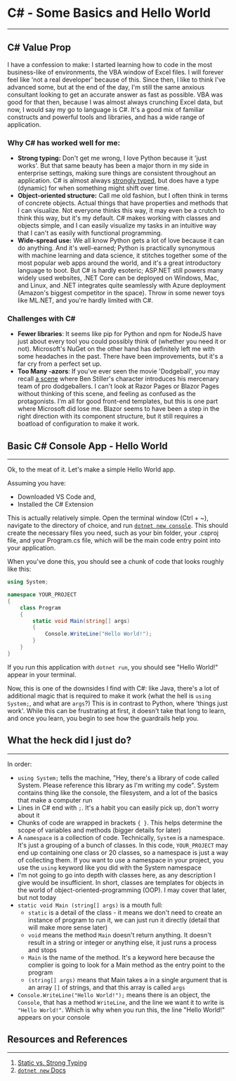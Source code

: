 # C# - Some Basics and Hello World

<hr>

## C# Value Prop

I have a confession to make: I started learning how to code in the most business-like of environments, the VBA window of Excel files. I will forever feel like 'not a real developer' because of this. Since then, I like to think I've advanced some, but at the end of the day, I'm still the same anxious consultant looking to get an accurate answer as fast as possible. VBA was good for that then, because I was almost always crunching Excel data, but now, I would say my go to language is C#. It's a good mix of familiar constructs and powerful tools and libraries, and has a wide range of application.

<h3>Why C# has worked well for me:</h3>

- **Strong typing:** Don't get me wrong, I love Python because it 'just works'. But that same beauty has been a major thorn in my side in enterprise settings, making sure things are consistent throughout an application. C# is almost always [strongly typed](`#`resources-and-references), but does have a type (dynamic) for when something might shift over time.
- **Object-oriented structure:** Call me old fashion, but I often think in terms of concrete objects. Actual things that have properties and methods that I can visualize. Not everyone thinks this way, it may even be a crutch to think this way, but it's my default. C# makes working with classes and objects simple, and I can easily visualize my tasks in an intuitive way that I can't as easily with functional programming.
- **Wide-spread use:** We all know Python gets a lot of love because it can do anything. And it's well-earned; Python is practically synonymous with machine learning and data science, it stitches together some of the most popular web apps around the world, and it's a great introductory language to boot. But C# is hardly esoteric; ASP.NET still powers many widely used websites, .NET Core can be deployed on Windows, Mac, and Linux, and .NET integrates quite seamlessly with Azure deployment (Amazon's biggest competitor in the space). Throw in some newer toys like ML.NET, and you're hardly limited with C#.

<h3>Challenges with C#</h3>

- **Fewer libraries**: It seems like pip for Python and npm for NodeJS have just about every tool you could possibly think of (whether you need it or not). Microsoft's NuGet on the other hand has definitely left me with some headaches in the past. There have been improvements, but it's a far cry from a perfect set up.
- **Too Many -azors**: If you've ever seen the movie 'Dodgeball', you may recall <a href="https://youtu.be/LHVIUN8dC9U?t=22">a scene</a> where Ben Stiller's character introduces his mercenary team of pro dodgeballers. I can't look at Razor Pages or Blazor Pages without thinking of this scene, and feeling as confused as the protagonists. I'm all for good front-end templates, but this is one part where Microsoft did lose me. Blazor seems to have been a step in the right direction with its component structure, but it still requires a boatload of configuration to make it work.
  <br>

## Basic C# Console App - Hello World

<hr>
Ok, to the meat of it. Let's make a simple Hello World app.

Assuming you have:

- Downloaded VS Code and,
- Installed the C# Extension

This is actually relatively simple. Open the terminal window (Ctrl + ~), navigate to the directory of choice, and run [`dotnet new console`](`#`resources-and-references). This should create the necessary files you need, such as your bin folder, your .csproj file, and your Program.cs file, which will be the main code entry point into your application.

When you've done this, you should see a chunk of code that looks roughly like this:

```csharp
using System;

namespace YOUR_PROJECT
{
    class Program
    {
        static void Main(string[] args)
        {
            Console.WriteLine("Hello World!");
        }
    }
}
```

If you run this application with `dotnet run`, you should see "Hello World!" appear in your terminal.

Now, this is one of the downsides I find with C#: like Java, there's a lot of additional magic that is required to make it work (what the hell is `using System;`, and what are `args`?) This is in contrast to Python, where 'things just work'. While this can be frustrating at first, it doesn't take that long to learn, and once you learn, you begin to see how the guardrails help you.
<br>

## What the heck did I just do?

<hr>
In order:

- `using System;` tells the machine, "Hey, there's a library of code called System. Please reference this library as I'm writing my code". System contains thing like the console, the filesystem, and a lot of the basics that make a computer run
- Lines in C# end with `;`. It's a habit you can easily pick up, don't worry about it
- Chunks of code are wrapped in brackets `{ }`. This helps determine the scope of variables and methods (bigger details for later)
- A `namespace` is a collection of code. Technically, `System` is a namespace. It's just a grouping of a bunch of classes. In this code, `YOUR_PROJECT` may end up containing one class or 20 classes, so a namespace is just a way of collecting them. If you want to use a namespace in your project, you use the `using` keyword like you did with the System namespace
- I'm not going to go into depth with classes here, as any description I give would be insufficient. In short, classes are templates for objects in the world of object-oriented-programming (OOP). I may cover that later, but not today
- `static void Main (string[] args)` is a mouth full:
  - `static` is a detail of the class - it means we don't need to create an instance of program to run it, we can just run it directly (detail that will make more sense later)
  - `void` means the method `Main` doesn't return anything. It doesn't result in a string or integer or anything else, it just runs a process and stops
  - `Main` is the name of the method. It's a keyword here because the complier is going to look for a Main method as the entry point to the program
  - `(string[] args)` means that Main takes a in a single argument that is an array `[]` of strings, and that this array is called `args`
- `Console.WriteLine("Hello World!");` means there is an object, the `Console`, that has a method `WriteLine`, and the line we want it to write is `"Hello World!"`. Which is why when you run this, the line "Hello World!" appears on your console
  <br>

## Resources and References

<hr>

1. <a href="https://www.sitepoint.com/typing-versus-dynamic-typing/">Static vs. Strong Typing</a>
2. <a href="https://docs.microsoft.com/en-us/dotnet/core/tools/dotnet-new?tabs=netcore22">`dotnet new` Docs</a>

